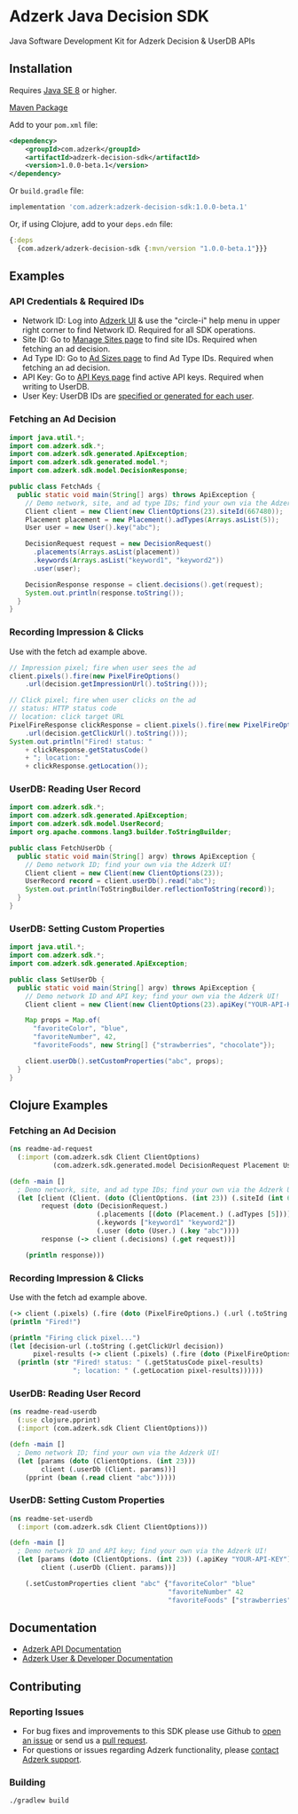 # Adzerk Java Decision SDK

Java Software Development Kit for Adzerk Decision & UserDB APIs

## Installation

Requires [Java SE 8](https://en.wikipedia.org/wiki/Java_version_history) or higher.

[Maven Package](https://search.maven.org/artifact/com.adzerk/adzerk-decision-sdk)

Add to your `pom.xml` file:

```xml
<dependency>
    <groupId>com.adzerk</groupId>
    <artifactId>adzerk-decision-sdk</artifactId>
    <version>1.0.0-beta.1</version>
</dependency>
```

Or `build.gradle` file:

```gradle
implementation 'com.adzerk:adzerk-decision-sdk:1.0.0-beta.1'
```

Or, if using Clojure, add to your `deps.edn` file:

```clojure
{:deps
  {com.adzerk/adzerk-decision-sdk {:mvn/version "1.0.0-beta.1"}}}
```

## Examples

### API Credentials & Required IDs

- Network ID: Log into [Adzerk UI](https://app.adzerk.com/) & use the "circle-i" help menu in upper right corner to find Network ID. Required for all SDK operations.
- Site ID: Go to [Manage Sites page](https://app.adzerk.com/#!/sites/) to find site IDs. Required when fetching an ad decision.
- Ad Type ID: Go to [Ad Sizes page](https://app.adzerk.com/#!/ad-sizes/) to find Ad Type IDs. Required when fetching an ad decision.
- API Key: Go to [API Keys page](https://app.adzerk.com/#!/api-keys/) find active API keys. Required when writing to UserDB.
- User Key: UserDB IDs are [specified or generated for each user](https://dev.adzerk.com/reference/userdb#passing-the-userkey).

### Fetching an Ad Decision

```java
import java.util.*;
import com.adzerk.sdk.*;
import com.adzerk.sdk.generated.ApiException;
import com.adzerk.sdk.generated.model.*;
import com.adzerk.sdk.model.DecisionResponse;

public class FetchAds {
  public static void main(String[] args) throws ApiException {
    // Demo network, site, and ad type IDs; find your own via the Adzerk UI!
    Client client = new Client(new ClientOptions(23).siteId(667480));
    Placement placement = new Placement().adTypes(Arrays.asList(5));
    User user = new User().key("abc");

    DecisionRequest request = new DecisionRequest()
      .placements(Arrays.asList(placement))
      .keywords(Arrays.asList("keyword1", "keyword2"))
      .user(user);

    DecisionResponse response = client.decisions().get(request);
    System.out.println(response.toString());
  }  
}
```

### Recording Impression & Clicks

Use with the fetch ad example above.

```java
// Impression pixel; fire when user sees the ad
client.pixels().fire(new PixelFireOptions()
    .url(decision.getImpressionUrl().toString()));

// Click pixel; fire when user clicks on the ad
// status: HTTP status code
// location: click target URL
PixelFireResponse clickResponse = client.pixels().fire(new PixelFireOptions()
    .url(decision.getClickUrl().toString()));
System.out.println("Fired! status: "
    + clickResponse.getStatusCode()
    + "; location: "
    + clickResponse.getLocation());
```

### UserDB: Reading User Record

```java
import com.adzerk.sdk.*;
import com.adzerk.sdk.generated.ApiException;
import com.adzerk.sdk.model.UserRecord;
import org.apache.commons.lang3.builder.ToStringBuilder;

public class FetchUserDb {
  public static void main(String[] argv) throws ApiException {
    // Demo network ID; find your own via the Adzerk UI!    
    Client client = new Client(new ClientOptions(23));
    UserRecord record = client.userDb().read("abc");
    System.out.println(ToStringBuilder.reflectionToString(record));
  }  
}
```

### UserDB: Setting Custom Properties

```java
import java.util.*;
import com.adzerk.sdk.*;
import com.adzerk.sdk.generated.ApiException;

public class SetUserDb {
  public static void main(String[] argv) throws ApiException {
    // Demo network ID and API key; find your own via the Adzerk UI!
    Client client = new Client(new ClientOptions(23).apiKey("YOUR-API-KEY"));

    Map props = Map.of(
      "favoriteColor", "blue",
      "favoriteNumber", 42,
      "favoriteFoods", new String[] {"strawberries", "chocolate"});

    client.userDb().setCustomProperties("abc", props);
  }
}
```

<!-- ### Logging Example

TBD: ....... -->

## Clojure Examples

### Fetching an Ad Decision

```clojure
(ns readme-ad-request
  (:import (com.adzerk.sdk Client ClientOptions)
           (com.adzerk.sdk.generated.model DecisionRequest Placement User)))

(defn -main []
  ; Demo network, site, and ad type IDs; find your own via the Adzerk UI!
  (let [client (Client. (doto (ClientOptions. (int 23)) (.siteId (int 667480))))
        request (doto (DecisionRequest.)
                      (.placements [(doto (Placement.) (.adTypes [5]))])
                      (.keywords ["keyword1" "keyword2"])
                      (.user (doto (User.) (.key "abc"))))
        response (-> client (.decisions) (.get request))]

    (println response)))
```

### Recording Impression & Clicks

Use with the fetch ad example above.

```clojure
(-> client (.pixels) (.fire (doto (PixelFireOptions.) (.url (.toString (.getImpressionUrl decision))))))
(println "Fired!")

(println "Firing click pixel...")
(let [decision-url (.toString (.getClickUrl decision))
      pixel-results (-> client (.pixels) (.fire (doto (PixelFireOptions.) (.url decision-url))))]
  (println (str "Fired! status: " (.getStatusCode pixel-results)
                "; location: " (.getLocation pixel-results))))))

```

### UserDB: Reading User Record

```clojure
(ns readme-read-userdb
  (:use clojure.pprint)
  (:import (com.adzerk.sdk Client ClientOptions)))

(defn -main []
  ; Demo network ID; find your own via the Adzerk UI!
  (let [params (doto (ClientOptions. (int 23)))
        client (.userDb (Client. params))]
    (pprint (bean (.read client "abc")))))
```

### UserDB: Setting Custom Properties

```clojure
(ns readme-set-userdb
  (:import (com.adzerk.sdk Client ClientOptions)))

(defn -main []
  ; Demo network ID and API key; find your own via the Adzerk UI!
  (let [params (doto (ClientOptions. (int 23)) (.apiKey "YOUR-API-KEY"))
        client (.userDb (Client. params))]

    (.setCustomProperties client "abc" {"favoriteColor" "blue"
                                        "favoriteNumber" 42
                                        "favoriteFoods" ["strawberries", "chocolate"]})))
```

## Documentation

- [Adzerk API Documentation](https://dev.adzerk.com/reference)
- [Adzerk User & Developer Documentation](https://dev.adzerk.com/docs)

## Contributing

### Reporting Issues

- For bug fixes and improvements to this SDK please use Github to [open an issue](https://github.com/adzerk/adzerk-decision-sdk-java/issues) or send us a [pull request](https://github.com/adzerk/adzerk-decision-sdk-java/pulls).
- For questions or issues regarding Adzerk functionality, please [contact Adzerk support](https://adzerk.com/help/).

### Building

```
./gradlew build
```